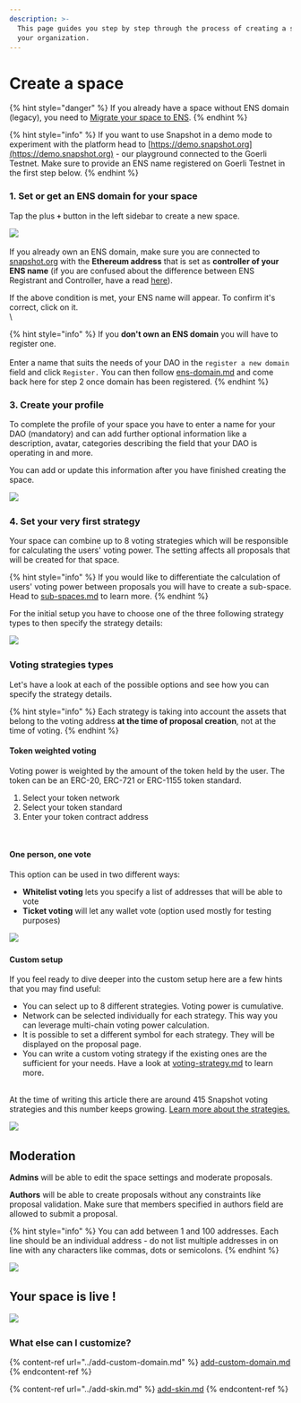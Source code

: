 ```yaml
---
description: >-
  This page guides you step by step through the process of creating a space for
  your organization.
---
```


# Create a space

{% hint style="danger" %}
If you already have a space without ENS domain (legacy), you need to [Migrate your space to ENS](https://docs.snapshot.page/spaces/migrate).
{% endhint %}

{% hint style="info" %}
If you want to use Snapshot in a demo mode to experiment with the platform head to [https://demo.snapshot.org](https://demo.snapshot.org) - our playground connected to the Goerli Testnet. Make sure to provide an ENS name registered on Goerli Testnet in the first step below.
{% endhint %}

### 1. Set or get an ENS domain for your space

Tap the plus **`+`** button in the left sidebar to create a new space.

![](<../../../.gitbook/assets/Capture d’écran 2022-08-11 à 12.30.46.png>)

If you already own an ENS domain, make sure you are connected to [snapshot.org](https://snapshot.org/#/setup) with the **Ethereum address** that is set as **controller of your ENS name** (if you are confused about the difference between ENS Registrant and Controller, have a read [here](https://docs.ens.domains/permanent-registrar-faq#what-is-the-registrant-and-controller-of-a-name)).&#x20;

If the above condition is met, your ENS name will appear. To confirm it's correct, click on it.\
\


{% hint style="info" %}
If you **don't own an ENS domain** you will have to register one. \
\
Enter a name that suits the needs of your DAO in the `register a new domain` field and click `Register.` You can then follow [ens-domain.md](ens-domain.md "mention") and come back here for step 2 once domain has been registered.
{% endhint %}

### 3. Create your profile

To complete the profile of your space you have to enter a name for your DAO (mandatory) and can add further optional information like a description, avatar, categories describing the field that your DAO is operating in and more.&#x20;

You can add or update this information after you have finished creating the space.

![](<../../../.gitbook/assets/Capture d’écran 2022-08-11 à 12.53.39.png>)

### **4. Set your very first strategy**

Your space can combine up to 8 voting strategies which will be responsible for calculating the users' voting power. The setting affects all proposals that will be created for that space.&#x20;

{% hint style="info" %}
If you would like to differentiate the calculation of users' voting power between proposals you will have to create a sub-space. Head to [sub-spaces.md](../sub-spaces.md "mention") to learn more.
{% endhint %}

For the initial setup you have to choose one of the three following strategy types to then specify the strategy details:

![](<../../../.gitbook/assets/Capture d’écran 2022-08-11 à 12.33.32.png>)

### Voting strategies types&#x20;

Let's have a look at each of the possible options and see how you can specify the strategy details.

{% hint style="info" %}
Each strategy is taking into account the assets that belong to the voting address **at the time of proposal creation**, not at the time of voting.
{% endhint %}

#### Token weighted voting

Voting power is weighted by the amount of the token held by the user. The token can be an ERC-20, ERC-721 or ERC-1155 token standard.

1. Select your token network
2. Select your token standard
3. Enter your token contract address

<div align="center">

<img src="../../../.gitbook/assets/Capture d’écran 2022-08-11 à 12.37.27.png" alt="">

</div>

#### One person, one vote

This option can be used in two different ways:

* **Whitelist voting** lets you specify a list of addresses that will be able to vote
* **Ticket voting** will let any wallet vote (option used mostly for testing purposes)

![](<../../../.gitbook/assets/Capture d’écran 2022-08-11 à 13.24.40.png>)

#### Custom setup

If you feel ready to dive deeper into the custom setup here are a few hints that you may find useful:

* You can select up to 8 different strategies. Voting power is cumulative.
* Network can be selected individually for each strategy. This way you can leverage multi-chain voting power calculation.
* It is possible to set a different symbol for each strategy. They will be displayed on the proposal page.
* You can write a custom voting strategy if the existing ones are the sufficient for your needs. Have a look at [voting-strategy.md](../../../developer-guides/create-a-strategy/voting-strategy.md "mention") to learn more.

\
At the time of writing this article there are around 415 Snapshot voting strategies and this number keeps growing. [Learn more about the strategies. ](../../strategies/voting-strategies.md)

![](<../../../.gitbook/assets/Capture d’écran 2022-08-11 à 13.25.04 (1).png>)

## Moderation

**Admins** will be able to edit the space settings and moderate proposals.&#x20;

**Authors** will be able to create proposals without any constraints like proposal validation. Make sure that members specified in authors field are allowed to submit a proposal.

{% hint style="info" %}
You can add between 1 and 100 addresses. Each line should be an individual address - do not list multiple addresses in on line with any characters like commas, dots or semicolons.
{% endhint %}

![](<../../../.gitbook/assets/Capture d’écran 2022-08-12 à 13.53.21.png>)

## Your space is live !

![](<../../../.gitbook/assets/Capture d’écran 2022-08-12 à 13.53.39.png>)

### What else can I customize?

{% content-ref url="../add-custom-domain.md" %}
[add-custom-domain.md](../add-custom-domain.md)
{% endcontent-ref %}

{% content-ref url="../add-skin.md" %}
[add-skin.md](../add-skin.md)
{% endcontent-ref %}
